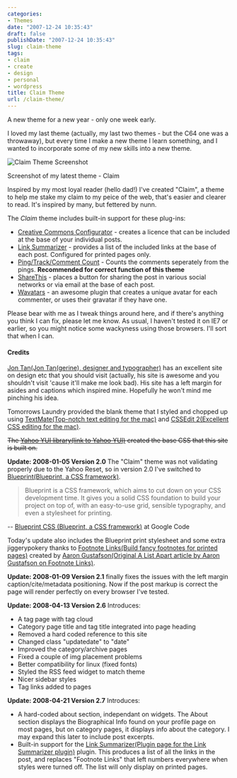 ```yaml
---
categories:
- Themes
date: "2007-12-24 10:35:43"
draft: false
publishDate: "2007-12-24 10:35:43"
slug: claim-theme
tags:
- claim
- create
- design
- personal
- wordpress
title: Claim Theme
url: /claim-theme/
---
```

A new theme for a new year - only one week early.

I loved my last theme (actually, my last two themes - but the C64 one
was a throwaway), but every time I make a new theme I learn something,
and I wanted to incorporate some of my new skills into a new theme.

![Claim Theme
Screenshot](//farm3.static.flickr.com/2334/2133176358_04cd4f3c1d_o.png "Claim Theme Screenshot")

Screenshot of my latest theme - Claim

Inspired by my most loyal reader (hello dad!) I've created "Claim", a
theme to help me stake my claim to my peice of the web, that's easier
and clearer to read. It's inspired by many, but fettered by nunn.

The *Claim* theme includes built-in support for these plug-ins:

-   [Creative Commons
    Configurator](http://www.g-loaded.eu/2006/01/14/creative-commons-configurator-wordpress-plugin/) -
    creates a licence that can be included at the base of your
    individual posts.
-   [Link Summarizer](http://mac.partofus.org/macpress/?p=40) - provides
    a list of the included links at the base of each post. Configured
    for printed pages only.
-   [Ping/Track/Comment
    Count](http://txfx.net/code/wordpress/ping-track-comment-count/) -
    Counts the comments seperately from the pings. **Recommended for
    correct function of this theme**
-   [ShareThis](http://sharethis.com/) - places a button for sharing the
    post in various social networks or via email at the base of
    each post.
-   [Wavatars](http://www.shamusyoung.com/twentysidedtale/?p=1462) - an
    awesome plugin that creates a unique avatar for each commenter, or
    uses their gravatar if they have one.

Please bear with me as I tweak things around here, and if there's
anything you think I can fix, please let me know. As usual, I haven't
tested it on IE7 or earlier, so you might notice some wackyness using
those browsers. I'll sort that when I can.

#### Credits

[Jon Tan(Jon Tan(gerine), designer and
typographer)](http://jontangerine.com/) has an excellent site on design
etc that you should visit (actually, his site is awesome and you
shouldn't visit 'cause it'll make me look bad). His site has a left
margin for asides and captions which inspired mine. Hopefully he won't
mind me pinching his idea.

Tomorrows Laundry provided the blank theme that I styled and chopped up
using [TextMate(Top-notch text editing for the
mac)](http://macromates.com/) and [CSSEdit 2(Excellent CSS editing for
the mac)](http://macrabbit.com/cssedit/).

~~The [Yahoo YUI library(link to Yahoo
YUI)](http://developer.yahoo.net/yui/) created the base CSS that this
site is built on.~~

**Update: 2008-01-05 Version 2.0** The "Claim" theme was not validating
properly due to the Yahoo Reset, so in version 2.0 I've switched to
[Blueprint(Blueprint, a CSS
framework)](http://code.google.com/p/blueprintcss/).

> Blueprint is a CSS framework, which aims to cut down on your CSS
> development time. It gives you a solid CSS foundation to build your
> project on top of, with an easy-to-use grid, sensible typography, and
> even a stylesheet for printing.

-- [Blueprint CSS (Blueprint, a CSS
framework)](http://code.google.com/p/blueprintcss/) at Google Code

Today's update also includes the Blueprint print stylesheet and some
extra jiggerypokery thanks to [Footnote Links(Build fancy footnotes for
printed
pages)](http://code.google.com/p/easy-designs/wiki/FootnoteLinks)
created by [Aaron Gustafson(Original A List Apart article by Aaron
Gustafson on Footnote
Links)](http://www.alistapart.com/articles/improvingprint/).

**Update: 2008-01-09 Version 2.1** finally fixes the issues with the
left margin caption/cite/metadata positioning. Now if the post markup is
correct the page will render perfectly on every browser I've tested.

**Update: 2008-04-13 Version 2.6** Introduces:

-   A tag page with tag cloud
-   Category page title and tag title integrated into page heading
-   Removed a hard coded reference to this site
-   Changed class "updatedate" to "date"
-   Improved the category/archive pages
-   Fixed a couple of img placement problems
-   Better compatibility for linux (fixed fonts)
-   Styled the RSS feed widget to match theme
-   Nicer sidebar styles
-   Tag links added to pages

**Update: 2008-04-21 Version 2.7** Introduces:

-   A hard-coded about section, independant on widgets. The About
    section displays the Biographical Info found on your profile page on
    most pages, but on category pages, it displays info about
    the category. I may expand this later to include post excerpts.
-   Built-in support for the [Link Summarizer(Plugin page for the Link
    Summarizer plugin)](http://mac.partofus.org/macpress/?p=40) plugin.
    This produces a list of all the links in the post, and replaces
    "Footnote Links" that left numbers everywhere when styles were
    turned off. The list will only display on printed pages.
